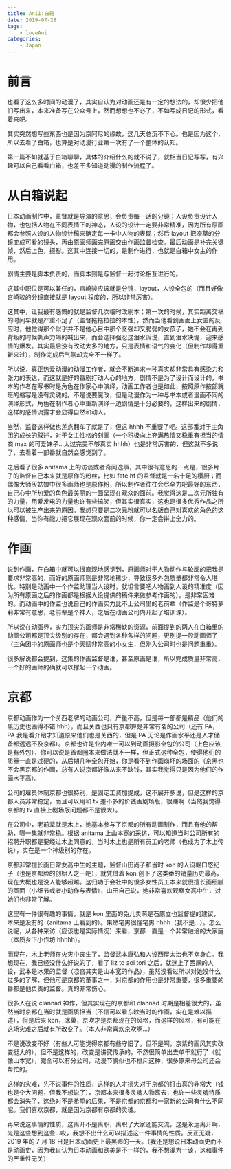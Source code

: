 ```yaml
---
title: Ani1:白箱
date: 2019-07-28
tags:
    - loveAni
categories:
    - Japan
---
```


# 前言

也看了这么多时间的动漫了，其实自认为对动画还是有一定的想法的，却很少把他们写出来，本来准备写在公众号上，然而想想也不必了，不如写成日记的形式，看着来吧。

其实突然想写些东西也是因为京阿尼的缘故，这几天总沉不下心。也是因为这个，所以去看了白箱，也算是对动漫行业第一次有了一个整体的认知。

第一篇不如就基于白箱聊聊，具体的介绍什么的就不说了，就相当日记写写，有兴趣可以自己看看白箱，也差不多知道动漫的制作流程了。

# 从白箱说起

日本动画制作中，监督就是导演的意思，会负责每一话的分镜；人设负责设计人物，也包括人物在不同表情下的神态，人设的设计一定要非常精准，因为所有原画都会参照人设的人物设计稿来确定每一卡中人物的表现；然后 layout 把潦草的分镜变成可看的镜头，再由原画师画完原画交由作画监督检查。最后动画是补完关键帧，然后上色，摄影。这其中连接一切的，是制作进行，也就是白箱中女主的作用。

剧情主要是脚本负责的，而脚本则是与监督一起讨论相互进行的。

这其中职位是可以兼任的，宫崎骏应该就是分镜，layout，人设全包的（而且好像宫崎骏的分镜直接就是 layout 程度的，所以非常厉害）。

这其中，让我最有感慨的就是监督几次临时改剧本；第一次的时候，其实距离交稿的时间早就是严重不足了（监督拖拖拉拉的本性），然而当他看到画面上女主的反应时，他觉得那个似乎并不是他心目中那个坚强却又脆弱的女孩子，她不会在再到背叛的时候嘶声力竭的喊出来，而会选择强忍这泪水诉说，直到泪水决堤，迎来感情的爆发。其实最后没有改动太多的地方，只是表情和语气的变化（但制作却得重新来过），制作完成后气氛却完全不一样了。

所以说，真正热爱动漫的动漫工作者，就会不断追求一种真实却非常具有感染力和张力的表达，而这就是好的番剧打动人心的地方，剧情不是为了设计而设计的，书本的作者在写书时是角色在作家心中演绎，动画工作者也是如此，按照原作按部就班的缩写是没有灵魂的。不是说要魔改，但是动漫作为一种与书本或者漫画不同的演绎形式，角色在制作者心中重新演绎一边剧情是十分必要的，这样出来的剧情，这样的感情流露才会显得自然和动人。

当然，监督这样做也差点翻车了就是了，但这 hhhh 不重要了吧。这部番对于主角团的成长的叙述，对于女主性格的刻画（一个积极向上充满热情又稳重有担当的情商 max 的可爱妹子...太过完美不够真实 hhhh）也是非常厉害的，但这就不多说了，去看着一部番就自然会感觉到了。

之后看了很多 anitama 上的访谈或者奇闻逸事，其中很有意思的一点是，很多片子的监督自己本来就是原作的粉丝，比如 fate hf 的监督就是一名十足的樱厨；而偶像大师灰姑娘中很多画师也是原作粉，所以制作者往往会尽全力吧最好的东西，自己心中所热爱的角色最美丽的一面呈现在观众的面前。我觉得这是二次元所独有的力量，用爱发电的力量也许有些搞笑，但其实很真实，这也是很多优秀作品之所以可以被生产出来的原因。我想只要是二次元粉就可以名版自己对喜欢的角色的这种感情，当你有能力把它展现在观众面前的时候，你一定会拼上全力的。

# 作画

说到作画，在白箱中就可以很直观地感觉到，原画师对于人物动作与轮廓的把我是要求非常高的，而好的原画师则是非常地稀少，导致很多外包质量都非常令人堪忧。特别是动画中一个作监助理当人设时，就坦言要吧人物画到人设的精准度（因为所有原画之后的作画都是根据人设提供的稿件来做参考作画的），是非常困难的。而动画中的作监也说自己的作画实力比不上公司里的老前辈（作监是个哥特萝莉非常有意思，老前辈是个神人，之后在动画公司内开起了培训课）。

所以说在动画界，实力顶尖的画师是非常稀缺的资源，前面提到的两人在白箱里的动画公司都是顶尖级别的存在，都会遇到各种各样的问题，更别提一般动画师了（主角团中的原画师也是个天赋非常高的小女生，但刚入公司时也是问题重重）。

很多解说都会提到，这集的作画监督是谁，甚至原画是谁，所以完成质量非常高，一个好的画师的确就可以撑起一个动画。

# 京都

京都动画作为一个关西老牌的动画公司，产量不高，但是每一部都是精品（他们的黑历史也画得不错 hhh），而且关西也只有京都算是非常有名的公司（还有 PA，PA 我是看介绍才知道原来他们也是关西的，但是 PA 无论是作画水平还是人才储备都远远不及京都）。京都也许是业内唯一可以到动画摄影全包的公司（上色应该是有外包），你可以说是首都圈本来做法就不一样，但正式这种全包，使得他们的质量一直是过硬的，从后期几年全包开始，你是看不到作画崩坏的场面的（京黑也不会黑京都的作画，总有人说京都好像从来不缺钱，其实我觉得只是因为他们的作画水平高）。

公司的雇员体制京都也很特别，是固定工资加提成，这不展开多说，但是这样的京都人员非常稳定，而且可以用和 tv 差不多的价钱画剧场版，很赚啊（当然我觉得京都的 tv 直接上剧场版问题都不是很大）。

在公司中，老前辈就是木上，她基本参与了京都的所有动画制作，而且有他的帮助，哪一集就非常稳。根据 anitama 上山本宽的采访，可以知道当时公司所有的招聘升职都是要经过木上同意的，当时木上也是所有员工的老师（也成为了木上传说），实在是一个神级别的存在。

京都非常擅长画日常女高中生的主题，监督山田尚子和当时 kon 的人设堀口悠纪子（也是京都脸的创始人之一吧），就凭借着 kon 创下了这类番的销量历史最高，现在大概也是没人能够超越。这归功于会社中的很多女性员工本来就很擅长画细腻的画面（小细节或者小动作与表情），山田自己说，她非常喜欢观察女高中生，对她们也非常了解。

这里有一件很有趣的事情，就是 kon 里面的兔儿卖萌是石原立也监督提的建议，本来是没有的（anitama 上看到的）。果然宅男很懂宅男 hhhh（我不是...）。怎么说呢，从各种采访（应该也是实际情况）来看，京都一直是一个非常融洽的大家庭（本质乡下小作坊 hhhhh）。

而现在，木上老师在火灾中丧生了，监督武本康弘和人设西屋太治也不幸身亡。我想现在，我已经没什么好说的了，看了 liz to aoi tori 之后，就迷上了西屋的人设，武本是冰果的监督（凉宫其实是山本宽的作品），虽然没看过所以对她没什么过多的了解，但他可是京都的董事之一，对京都的作用也是非常重要，很多重要的番都是他负责的监督。真的非常伤心。

很多人在说 clannad 神作，但其实现在的京都和 clannad 时期是相差很大的，虽然当时京都在当时就是画质担当（不信可以看东映当时的作画，实在是难以描述），但是后来 kon，冰菓，京吹才是京都现在的风格，而这样的风格，有可能在这场灾难之后就有所改变了。（本人非常喜欢京吹啊...）

不是说改变不好（有些人可能觉得京都有些守旧了，但不是啊，京紫的画风其实改变挺大的），但不是这样的，改变是讲究传承的，不然很简单出去单干就行了（就像山本宽），完全可以有分公司，动漫节貌似也不排斥这种，很多原来母公司还会帮忙的。

这样的灾难，先不说事件的性质，这样的人才损失对于京都的打击真的非常大（钱也是个大问题，但我不想说了），京都本来很多灵魂人物离去，也许一些灵魂特质都会消失了，这绝对不是希望的后果，不是京都的京都和一家新的公司有什么不同呢。我们喜欢京都，就是因为京都有京都的灵魂。

再来说这事情的性质，这离开不是离职，离职了大家还能交流，这是永远离开啊，光是这些想到这些...哎，我想不出什么可以描述这一件事情的性质。反正无疑，2019 年的 7 月 18 日是日本动画史上最黑暗的一天。（我还是想说日本动画史而不是动画史，因为我自认为日本动画和欧美是不一样的，我不想混为一谈，这和事件的严重性无关）
